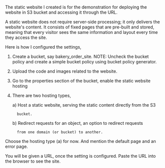 The static website I created is for the demonstration for deploying the website in S3 bucket and accessing it through the URL.

A static website does not require server-side processing; it only delivers the website's content. 
It consists of fixed pages that are pre-built and stored, meaning that every visitor sees the same information and layout every time they access the site.



Here is how I configured the settings,

1) Create a bucket, say bakery_order_site. NOTE: Uncheck the bucket policy and create a simple bucket policy using bucket policy generator.

2) Upload the code and images related to the website.

3) Go to the properties section of the bucket, enable the static website hosting

4) There are two hosting types,

     a) Host a static website, serving the static content directly from the S3   

         bucket.

     b) Redirect requests for an object, an option to redirect requests 

         from one domain (or bucket) to another.  

Choose the hosting type (a) for now. And mention the default page and an error page.

You will be given a URL, once the setting is configured. Paste the URL into the browser to see the site. 

